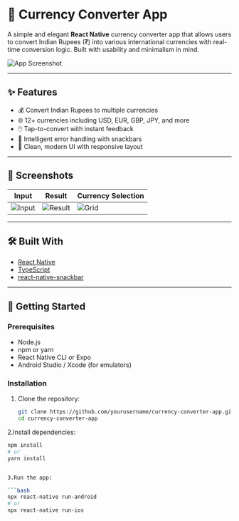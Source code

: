 # 💱 Currency Converter App

A simple and elegant **React Native** currency converter app that allows users to convert Indian Rupees (₹) into various international currencies with real-time conversion logic. Built with usability and minimalism in mind.

![App Screenshot](./screenshot.png)

---

## ✨ Features

- 💰 Convert Indian Rupees to multiple currencies
- 🌐 12+ currencies including USD, EUR, GBP, JPY, and more
- 🖱️ Tap-to-convert with instant feedback
- 🧠 Intelligent error handling with snackbars
- 🎨 Clean, modern UI with responsive layout

---

## 📱 Screenshots

| Input | Result | Currency Selection |
|-------|--------|--------------------|
| ![Input](./screenshots/input.png) | ![Result](./screenshots/result.png) | ![Grid](./screenshots/grid.png) |

---

## 🛠️ Built With

- [React Native](https://reactnative.dev/)
- [TypeScript](https://www.typescriptlang.org/)
- [react-native-snackbar](https://github.com/cooperka/react-native-snackbar)

---

## 🚀 Getting Started

### Prerequisites

- Node.js
- npm or yarn
- React Native CLI or Expo
- Android Studio / Xcode (for emulators)

### Installation

1. Clone the repository:
   ```bash
   git clone https://github.com/yourusername/currency-converter-app.git
   cd currency-converter-app


2.Install dependencies:
```bash
npm install
# or
yarn install


3.Run the app:

```bash
npx react-native run-android
# or
npx react-native run-ios

